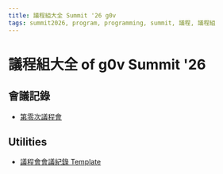 ```yaml
---
title: 議程組大全 Summit '26 g0v
tags: summit2026, program, programming, summit, 議程, 議程組
---
```


# 議程組大全 of g0v Summit '26 

## 會議記錄

- [第零次議程會](/a6hqlUPITmKloiSawpwazQ)

## Utilities

- [議程會會議紀錄 Template](/SJdSsJB6TBinhPHSGvZHqA)


<style>
@import url('https://fonts.googleapis.com/css2?family=Onest:wght@100..900&display=swap');
.summary h1, .summary .nav {
    font-family: 'Onest', 'Source Han Sans', sans-serif;
}
.summary h1 {
    background: #b87027 linear-gradient(135deg, #beb339, #aa832a 66%, #b87027);
    color: #fff;
    text-shadow: 0 1px 0.15em rgba(0,0,0,.2);
}
.summary h1::after {
    content: '哈哈是我啦';
    display: block;
    font-size: 0.618em;
    color: rgba(0,0,0,.15);
    text-shadow: none;
}
</style>
